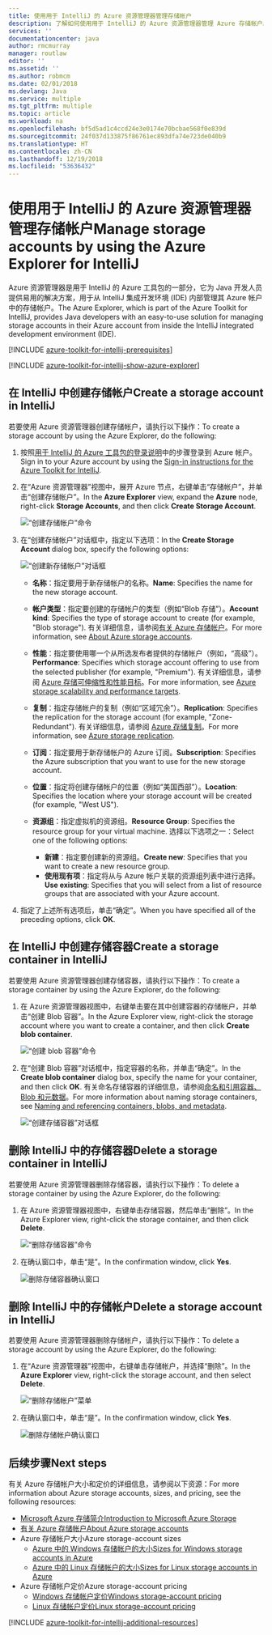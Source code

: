 ```yaml
---
title: 使用用于 IntelliJ 的 Azure 资源管理器管理存储帐户
description: 了解如何使用用于 IntelliJ 的 Azure 资源管理器管理 Azure 存储帐户。
services: ''
documentationcenter: java
author: rmcmurray
manager: routlaw
editor: ''
ms.assetid: ''
ms.author: robmcm
ms.date: 02/01/2018
ms.devlang: Java
ms.service: multiple
ms.tgt_pltfrm: multiple
ms.topic: article
ms.workload: na
ms.openlocfilehash: bf5d5ad1c4ccd24e3e0174e70bcbae568f0e839d
ms.sourcegitcommit: 24f037d133875f86761ec893dfa74e723de040b9
ms.translationtype: HT
ms.contentlocale: zh-CN
ms.lasthandoff: 12/19/2018
ms.locfileid: "53636432"
---
```

# <a name="manage-storage-accounts-by-using-the-azure-explorer-for-intellij"></a><span data-ttu-id="e6aa8-103">使用用于 IntelliJ 的 Azure 资源管理器管理存储帐户</span><span class="sxs-lookup"><span data-stu-id="e6aa8-103">Manage storage accounts by using the Azure Explorer for IntelliJ</span></span>

<span data-ttu-id="e6aa8-104">Azure 资源管理器是用于 IntelliJ 的 Azure 工具包的一部分，它为 Java 开发人员提供易用的解决方案，用于从 IntelliJ 集成开发环境 (IDE) 内部管理其 Azure 帐户中的存储帐户。</span><span class="sxs-lookup"><span data-stu-id="e6aa8-104">The Azure Explorer, which is part of the Azure Toolkit for IntelliJ, provides Java developers with an easy-to-use solution for managing storage accounts in their Azure account from inside the IntelliJ integrated development environment (IDE).</span></span>

[!INCLUDE [azure-toolkit-for-intellij-prerequisites](../includes/azure-toolkit-for-intellij-prerequisites.md)]

[!INCLUDE [azure-toolkit-for-intellij-show-azure-explorer](../includes/azure-toolkit-for-intellij-show-azure-explorer.md)]

## <a name="create-a-storage-account-in-intellij"></a><span data-ttu-id="e6aa8-105">在 IntelliJ 中创建存储帐户</span><span class="sxs-lookup"><span data-stu-id="e6aa8-105">Create a storage account in IntelliJ</span></span>

<span data-ttu-id="e6aa8-106">若要使用 Azure 资源管理器创建存储帐户，请执行以下操作：</span><span class="sxs-lookup"><span data-stu-id="e6aa8-106">To create a storage account by using the Azure Explorer, do the following:</span></span>

1. <span data-ttu-id="e6aa8-107">按照[用于 IntelliJ 的 Azure 工具包的登录说明]中的步骤登录到 Azure 帐户。</span><span class="sxs-lookup"><span data-stu-id="e6aa8-107">Sign in to your Azure account by using the [Sign-in instructions for the Azure Toolkit for IntelliJ].</span></span> 

2. <span data-ttu-id="e6aa8-108">在“Azure 资源管理器”视图中，展开 Azure 节点，右键单击“存储帐户”，并单击“创建存储帐户”。</span><span class="sxs-lookup"><span data-stu-id="e6aa8-108">In the **Azure Explorer** view, expand the **Azure** node, right-click **Storage Accounts**, and then click **Create Storage Account**.</span></span>

   ![“创建存储帐户”命令][CS01]

3. <span data-ttu-id="e6aa8-110">在“创建存储帐户”对话框中，指定以下选项：</span><span class="sxs-lookup"><span data-stu-id="e6aa8-110">In the **Create Storage Account** dialog box, specify the following options:</span></span>

   ![“创建新存储帐户”对话框][CS02]

   * <span data-ttu-id="e6aa8-112">**名称**：指定要用于新存储帐户的名称。</span><span class="sxs-lookup"><span data-stu-id="e6aa8-112">**Name**: Specifies the name for the new storage account.</span></span>

   * <span data-ttu-id="e6aa8-113">**帐户类型**：指定要创建的存储帐户的类型（例如“Blob 存储”）。</span><span class="sxs-lookup"><span data-stu-id="e6aa8-113">**Account kind**: Specifies the type of storage account to create (for example, "Blob storage").</span></span> <span data-ttu-id="e6aa8-114">有关详细信息，请参阅[有关 Azure 存储帐户]。</span><span class="sxs-lookup"><span data-stu-id="e6aa8-114">For more information, see [About Azure storage accounts].</span></span> 

   * <span data-ttu-id="e6aa8-115">**性能**：指定要使用哪一个从所选发布者提供的存储帐户（例如，“高级”）。</span><span class="sxs-lookup"><span data-stu-id="e6aa8-115">**Performance**: Specifies which storage account offering to use from the selected publisher (for example, "Premium").</span></span> <span data-ttu-id="e6aa8-116">有关详细信息，请参阅 [Azure 存储可伸缩性和性能目标]。</span><span class="sxs-lookup"><span data-stu-id="e6aa8-116">For more information, see [Azure storage scalability and performance targets].</span></span> 

   * <span data-ttu-id="e6aa8-117">**复制**：指定存储帐户的复制（例如“区域冗余”）。</span><span class="sxs-lookup"><span data-stu-id="e6aa8-117">**Replication**: Specifies the replication for the storage account (for example, "Zone-Redundant").</span></span> <span data-ttu-id="e6aa8-118">有关详细信息，请参阅 [Azure 存储复制]。</span><span class="sxs-lookup"><span data-stu-id="e6aa8-118">For more information, see [Azure storage replication].</span></span> 

   * <span data-ttu-id="e6aa8-119">**订阅**：指定要用于新存储帐户的 Azure 订阅。</span><span class="sxs-lookup"><span data-stu-id="e6aa8-119">**Subscription**: Specifies the Azure subscription that you want to use for the new storage account.</span></span>

   * <span data-ttu-id="e6aa8-120">**位置**：指定将创建存储帐户的位置（例如“美国西部”）。</span><span class="sxs-lookup"><span data-stu-id="e6aa8-120">**Location**: Specifies the location where your storage account will be created (for example, "West US").</span></span>

   * <span data-ttu-id="e6aa8-121">**资源组**：指定虚拟机的资源组。</span><span class="sxs-lookup"><span data-stu-id="e6aa8-121">**Resource Group**: Specifies the resource group for your virtual machine.</span></span> <span data-ttu-id="e6aa8-122">选择以下选项之一：</span><span class="sxs-lookup"><span data-stu-id="e6aa8-122">Select one of the following options:</span></span>
      * <span data-ttu-id="e6aa8-123">**新建**：指定要创建新的资源组。</span><span class="sxs-lookup"><span data-stu-id="e6aa8-123">**Create new**: Specifies that you want to create a new resource group.</span></span>
      * <span data-ttu-id="e6aa8-124">**使用现有项**：指定将从与 Azure 帐户关联的资源组列表中进行选择。</span><span class="sxs-lookup"><span data-stu-id="e6aa8-124">**Use existing**: Specifies that you will select from a list of resource groups that are associated with your Azure account.</span></span>

4. <span data-ttu-id="e6aa8-125">指定了上述所有选项后，单击“确定”。</span><span class="sxs-lookup"><span data-stu-id="e6aa8-125">When you have specified all of the preceding options, click **OK**.</span></span>

## <a name="create-a-storage-container-in-intellij"></a><span data-ttu-id="e6aa8-126">在 IntelliJ 中创建存储容器</span><span class="sxs-lookup"><span data-stu-id="e6aa8-126">Create a storage container in IntelliJ</span></span>

<span data-ttu-id="e6aa8-127">若要使用 Azure 资源管理器创建存储容器，请执行以下操作：</span><span class="sxs-lookup"><span data-stu-id="e6aa8-127">To create a storage container by using the Azure Explorer, do the following:</span></span>

1. <span data-ttu-id="e6aa8-128">在 Azure 资源管理器视图中，右键单击要在其中创建容器的存储帐户，并单击“创建 Blob 容器”。</span><span class="sxs-lookup"><span data-stu-id="e6aa8-128">In the Azure Explorer view, right-click the storage account where you want to create a container, and then click **Create blob container**.</span></span>

   ![“创建 blob 容器”命令][CC01]

2. <span data-ttu-id="e6aa8-130">在“创建 Blob 容器”对话框中，指定容器的名称，并单击“确定”。</span><span class="sxs-lookup"><span data-stu-id="e6aa8-130">In the **Create blob container** dialog box, specify the name for your container, and then click **OK**.</span></span> <span data-ttu-id="e6aa8-131">有关命名存储容器的详细信息，请参阅[命名和引用容器、Blob 和元数据]。</span><span class="sxs-lookup"><span data-stu-id="e6aa8-131">For more information about naming storage containers, see [Naming and referencing containers, blobs, and metadata].</span></span>

   ![“创建存储容器”对话框][CC02]

## <a name="delete-a-storage-container-in-intellij"></a><span data-ttu-id="e6aa8-133">删除 IntelliJ 中的存储容器</span><span class="sxs-lookup"><span data-stu-id="e6aa8-133">Delete a storage container in IntelliJ</span></span>

<span data-ttu-id="e6aa8-134">若要使用 Azure 资源管理器删除存储容器，请执行以下操作：</span><span class="sxs-lookup"><span data-stu-id="e6aa8-134">To delete a storage container by using the Azure Explorer, do the following:</span></span>

1. <span data-ttu-id="e6aa8-135">在 Azure 资源管理器视图中，右键单击存储容器，然后单击“删除”。</span><span class="sxs-lookup"><span data-stu-id="e6aa8-135">In the Azure Explorer view, right-click the storage container, and then click **Delete**.</span></span>

   ![“删除存储容器”命令][DC01]

2. <span data-ttu-id="e6aa8-137">在确认窗口中，单击“是”。</span><span class="sxs-lookup"><span data-stu-id="e6aa8-137">In the confirmation window, click **Yes**.</span></span>

   ![删除存储容器确认窗口][DC02]

## <a name="delete-a-storage-account-in-intellij"></a><span data-ttu-id="e6aa8-139">删除 IntelliJ 中的存储帐户</span><span class="sxs-lookup"><span data-stu-id="e6aa8-139">Delete a storage account in IntelliJ</span></span>

<span data-ttu-id="e6aa8-140">若要使用 Azure 资源管理器删除存储帐户，请执行以下操作：</span><span class="sxs-lookup"><span data-stu-id="e6aa8-140">To delete a storage account by using the Azure Explorer, do the following:</span></span>

1. <span data-ttu-id="e6aa8-141">在“Azure 资源管理器”视图中，右键单击存储帐户，并选择“删除”。</span><span class="sxs-lookup"><span data-stu-id="e6aa8-141">In the **Azure Explorer** view, right-click the storage account, and then select **Delete**.</span></span>

   ![“删除存储帐户”菜单][DS01]

2. <span data-ttu-id="e6aa8-143">在确认窗口中，单击“是”。</span><span class="sxs-lookup"><span data-stu-id="e6aa8-143">In the confirmation window, click **Yes**.</span></span>

   ![删除存储帐户确认窗口][DS02]

## <a name="next-steps"></a><span data-ttu-id="e6aa8-145">后续步骤</span><span class="sxs-lookup"><span data-stu-id="e6aa8-145">Next steps</span></span>

<span data-ttu-id="e6aa8-146">有关 Azure 存储帐户大小和定价的详细信息，请参阅以下资源：</span><span class="sxs-lookup"><span data-stu-id="e6aa8-146">For more information about Azure storage accounts, sizes, and pricing, see the following resources:</span></span>

* <span data-ttu-id="e6aa8-147">[Microsoft Azure 存储简介]</span><span class="sxs-lookup"><span data-stu-id="e6aa8-147">[Introduction to Microsoft Azure Storage]</span></span>
* <span data-ttu-id="e6aa8-148">[有关 Azure 存储帐户]</span><span class="sxs-lookup"><span data-stu-id="e6aa8-148">[About Azure storage accounts]</span></span>
* <span data-ttu-id="e6aa8-149">Azure 存储帐户大小</span><span class="sxs-lookup"><span data-stu-id="e6aa8-149">Azure storage-account sizes</span></span>
  * <span data-ttu-id="e6aa8-150">[Azure 中的 Windows 存储帐户的大小]</span><span class="sxs-lookup"><span data-stu-id="e6aa8-150">[Sizes for Windows storage accounts in Azure]</span></span>
  * <span data-ttu-id="e6aa8-151">[Azure 中的 Linux 存储帐户的大小]</span><span class="sxs-lookup"><span data-stu-id="e6aa8-151">[Sizes for Linux storage accounts in Azure]</span></span>
* <span data-ttu-id="e6aa8-152">Azure 存储帐户定价</span><span class="sxs-lookup"><span data-stu-id="e6aa8-152">Azure storage-account pricing</span></span>
  * <span data-ttu-id="e6aa8-153">[Windows 存储帐户定价]</span><span class="sxs-lookup"><span data-stu-id="e6aa8-153">[Windows storage-account pricing]</span></span>
  * <span data-ttu-id="e6aa8-154">[Linux 存储帐户定价]</span><span class="sxs-lookup"><span data-stu-id="e6aa8-154">[Linux storage-account pricing]</span></span>

[!INCLUDE [azure-toolkit-for-intellij-additional-resources](../includes/azure-toolkit-for-intellij-additional-resources.md)]

<!-- URL List -->

[用于 IntelliJ 的 Azure 工具包的登录说明]: ./azure-toolkit-for-intellij-sign-in-instructions.md
[Sign-in instructions for the Azure Toolkit for IntelliJ]: ./azure-toolkit-for-intellij-sign-in-instructions.md
[Microsoft Azure 存储简介]: /azure/storage/storage-introduction
[Introduction to Microsoft Azure Storage]: /azure/storage/storage-introduction
[有关 Azure 存储帐户]: /azure/storage/storage-create-storage-account
[About Azure storage accounts]: /azure/storage/storage-create-storage-account
[Azure 存储复制]: /azure/storage/storage-redundancy
[Azure storage replication]: /azure/storage/storage-redundancy
[Azure 存储可伸缩性和性能目标]: /azure/storage/storage-scalability-targets
[Azure storage scalability and Performance Targets]: /azure/storage/storage-scalability-targets
[命名和引用容器、Blob 和元数据]: http://go.microsoft.com/fwlink/?LinkId=255555
[Naming and referencing containers, blobs, and metadata]: http://go.microsoft.com/fwlink/?LinkId=255555

[Azure 中的 Windows 存储帐户的大小]: /azure/virtual-machines/virtual-machines-windows-sizes
[Sizes for Windows storage accounts in Azure]: /azure/virtual-machines/virtual-machines-windows-sizes
[Azure 中的 Linux 存储帐户的大小]: /azure/virtual-machines/virtual-machines-linux-sizes
[Sizes for Linux storage accounts in Azure]: /azure/virtual-machines/virtual-machines-linux-sizes
[Windows 存储帐户定价]: https://azure.microsoft.com/pricing/details/virtual-machines/windows/
[Windows storage-account pricing]: https://azure.microsoft.com/pricing/details/virtual-machines/windows/
[Linux 存储帐户定价]: https://azure.microsoft.com/pricing/details/virtual-machines/linux/
[Linux storage-account pricing]: https://azure.microsoft.com/pricing/details/virtual-machines/linux/

<!-- IMG List -->

[CS01]: media/azure-toolkit-for-intellij-managing-storage-accounts-using-azure-explorer/CS01.png
[CS02]: media/azure-toolkit-for-intellij-managing-storage-accounts-using-azure-explorer/CS02.png
[CC01]: media/azure-toolkit-for-intellij-managing-storage-accounts-using-azure-explorer/CC01.png
[CC02]: media/azure-toolkit-for-intellij-managing-storage-accounts-using-azure-explorer/CC02.png

[DS01]: media/azure-toolkit-for-intellij-managing-storage-accounts-using-azure-explorer/DS01.png
[DS02]: media/azure-toolkit-for-intellij-managing-storage-accounts-using-azure-explorer/DS02.png
[DC01]: media/azure-toolkit-for-intellij-managing-storage-accounts-using-azure-explorer/DC01.png
[DC02]: media/azure-toolkit-for-intellij-managing-storage-accounts-using-azure-explorer/DC02.png
